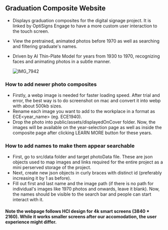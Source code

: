 ## Graduation Composite Website

- Displays graduation composites for the digital signage project. It is linked by OptiSigns Engage to have a more custom user interaction to the touch screen.
- View the pretrained, animated photos before 1970 as well as searching and filtering graduate's names.
- Driven by AI Thin-Plate Model for years from 1930 to 1970, recognizing faces and animating photos in a subtle manner.

  ![IMG_7942](https://github.com/user-attachments/assets/d230af0d-6360-4e8c-b197-a12815074101)


### How to add newer photo composites

- Firstly, a webp image is needed for faster loading speed. After trial and error, the best way is to do screenshot on mac and convert it into webp with about 500kb sizes.
- Rename each image you want to add to the workplace in a format as ECE<year_name> (eg. ECE1940).
- Drop the photo into public/assets/displayedOnCover folder.
  Now, the images will be available on the year-selection page as well as inside the composite page after clicking LEARN MORE button for these years.

### How to add names to make them appear searchable

- First, go to src/data folder and target photoData file. These are json objects used to map images and links required for the entire project as a mini perserved storage of the project.
- Next, create new json objects in curly braces with distinct id (preferably increasing it by 1 as before).
- Fill out first and last name and the image path (if there is no path for individual's images like 1970 photos and onwards, leave it blank).
  Now, the names should be visible to the search bar and people can start interact with it.

#### Note the webpage follows HCI design for 4k smart screens (3840 \* 2160). While it works smaller screens after our accomodation, the user experience might differ.

